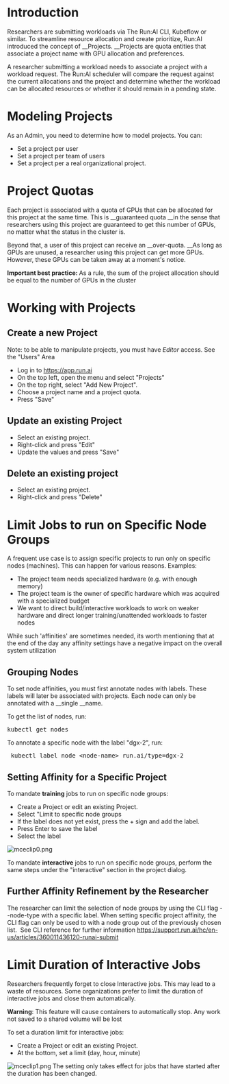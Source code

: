 # Introduction

Researchers are submitting workloads via The Run:AI CLI, Kubeflow or similar. To streamline resource allocation and create prioritize, Run:AI introduced the concept of __Projects.&nbsp;__Projects are quota entities that associate a project name with GPU allocation and preferences.&nbsp;

A researcher submitting a workload needs to associate a project with a workload request. The Run:AI scheduler will compare the request against the current allocations and the project and determine whether the workload can be allocated resources or whether it should remain in a pending state.

# Modeling Projects

As an Admin, you need to determine how to model projects. You can:

*   Set a project per user
*   Set a project per team of users
*   Set a project per a real organizational project.

# Project Quotas

Each project is associated with a quota of GPUs that can be allocated for this project at the same time. This is __guaranteed&nbsp;quota&nbsp;__in the sense that researchers using this project are guaranteed to get this number of GPUs, no matter what the status in the cluster is.&nbsp;

Beyond that, a user of this project can receive an&nbsp;__over-quota.&nbsp;__As long as GPUs are unused, a researcher using this project can get more GPUs. However, these GPUs can be taken away at a moment's notice.&nbsp;

<strong style="font-family: -apple-system, BlinkMacSystemFont, 'Segoe UI', Helvetica, Arial, sans-serif;">Important best practice:&nbsp;</strong><span style="font-family: -apple-system, BlinkMacSystemFont, 'Segoe UI', Helvetica, Arial, sans-serif;">As a rule, the sum of the project allocation should be equal to the number of GPUs in the cluster</span>

# Working with Projects

## Create a new Project

Note: to be able to manipulate projects, you must have _Editor_ access. See the "Users" Area

*   Log in to&nbsp;<https://app.run.ai>
*   On the top left, open the menu and select "Projects"
*   On the top right, select "Add New Project".
*   Choose a project name and a project quota.&nbsp;
*   Press "Save"

## Update an existing Project

*   Select an existing project.&nbsp;
*   Right-click and press "Edit"
*   Update the values and press "Save"

## Delete an existing project

*   Select an existing project.&nbsp;
*   Right-click and press "Delete"

# Limit Jobs to run on Specific Node Groups

A frequent use case is to assign specific projects to run only on specific nodes (machines). This can happen for various reasons. Examples:

*   The project team needs specialized hardware (e.g. with enough memory)
*   The project team is the owner of specific hardware which was acquired with a specialized budget
*   We want to direct build/interactive workloads to work on weaker hardware and direct longer training/unattended workloads to faster nodes

While such 'affinities' are sometimes needed, its worth mentioning that at the end of the day any affinity settings have a negative impact on the overall system utilization

## Grouping Nodes&nbsp;

To set node affinities, you must first annotate nodes with labels. These labels will later be associated with projects. Each node can only be annotated with a&nbsp;__single&nbsp;__name.

To get the list of nodes, run:

<pre>kubectl get nodes</pre>

To annotate a specific node with the label "dgx-2", run:

<pre> kubectl label node &lt;node-name&gt; run.ai/type=dgx-2</pre>

## Setting Affinity for a Specific Project

To mandate __training__ jobs to run on specific node groups:

*   Create a Project or edit an existing Project.
*   Select "Limit to specific node groups
*   If the label does not yet exist, press the + sign and add the label.
*   Press Enter to save the label
*   Select the label&nbsp;

![mceclip0.png](https://support.run.ai/hc/article_attachments/360012698239/mceclip0.png)

To mandate __interactive__ jobs to run on specific node groups, perform the same steps under the "interactive" section in the project dialog.

## Further Affinity Refinement by the Researcher

The researcher can limit the selection of node groups by using the CLI flag --node-type with a specific label. When setting specific project affinity, the CLI flag can only be used to with a node group out of the previously chosen list.&nbsp; See CLI reference for further information&nbsp;<https://support.run.ai/hc/en-us/articles/360011436120-runai-submit>&nbsp;

# Limit Duration of Interactive Jobs

Researchers frequently forget to close Interactive jobs. This may lead to a waste of resources. Some organizations prefer to limit the duration of interactive jobs and close them automatically.

__Warning__: This feature will cause containers to automatically stop. Any work not saved to a shared volume will be lost

To set a duration limit for interactive jobs:

*   Create a Project or edit an existing Project.
*   At the bottom, set a limit (day, hour, minute)

![mceclip1.png](https://support.run.ai/hc/article_attachments/360012700959/mceclip1.png)&nbsp;The setting only takes effect for jobs that have started after the duration has been changed.&nbsp;